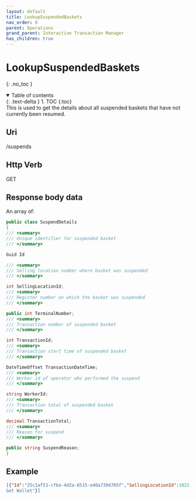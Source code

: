 ```yaml
---
layout: default
title: LookupSuspendedBaskets
nav_order: 8
parent: Operations
grand_parent: Interactive Transaction Manager
has_children: true
---
```

# LookupSuspendedBaskets
{: .no_toc }
<details open markdown="block">
  <summary>
    Table of contents
  </summary>
  {: .text-delta }
1. TOC
{:toc}
</details>
This is used to get the details about all suspended baskets that have
not currently been resumed.

## Uri
/suspends

## Http Verb
GET

## Response body data

An array of:
```csharp
public class SuspendDetails
{
/// <summary>
/// Unique identifier for suspended basket
/// </summary>

Guid Id

/// <summary>
/// Selling location number where basket was suspended
/// </summary>

int SellingLocationId;
/// <summary>
/// Register number on which the basket was suspended
/// </summary>

public int TerminalNumber;
/// <summary>
/// Transaction number of suspended basket
/// </summary>

int TransactionId;
/// <summary>
/// Transaction start time of suspended basket
/// </summary>

DateTimeOffset TransactionDateTime;
/// <summary>
/// Worker id of operator who performed the suspend
/// </summary>

string WorkerId;
/// <summary>
/// Transaction total of suspended basket
/// </summary>

decimal TransactionTotal;
/// <summary>
/// Reason for suspend
/// </summary>

public string SuspendReason;
}
```
## Example
```json
[{"Id":"25c1af53-cfbe-4d2a-8515-e40a7394705f","SellingLocationId":1021,"TerminalNumber":1,"TransactionId":3,"TransactionDateTime":"2015-02-20T16:28:00.4718466-05:00","WorkerId":"111","TransactionTotal":56.740000,"SuspendReason":"Go
Get Wallet"}]
```